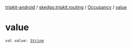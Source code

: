 [tripkit-android](../../index.md) / [skedgo.tripkit.routing](../index.md) / [Occupancy](index.md) / [value](./value.md)

# value

`val value: `[`String`](https://kotlinlang.org/api/latest/jvm/stdlib/kotlin/-string/index.html)